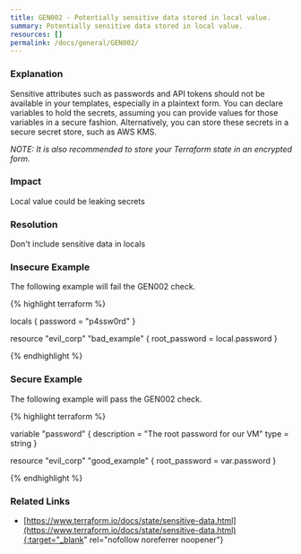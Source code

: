 ```yaml
---
title: GEN002 - Potentially sensitive data stored in local value.
summary: Potentially sensitive data stored in local value. 
resources: [] 
permalink: /docs/general/GEN002/
---
```

### Explanation


Sensitive attributes such as passwords and API tokens should not be available in your templates, especially in a plaintext form. You can declare variables to hold the secrets, assuming you can provide values for those variables in a secure fashion. Alternatively, you can store these secrets in a secure secret store, such as AWS KMS.

*NOTE: It is also recommended to store your Terraform state in an encrypted form.*


### Impact
Local value could be leaking secrets

### Resolution
Don't include sensitive data in locals



### Insecure Example

The following example will fail the GEN002 check.

{% highlight terraform %}

locals {
  password = "p4ssw0rd"
}

resource "evil_corp" "bad_example" {
	root_password = local.password
}

{% endhighlight %}



### Secure Example

The following example will pass the GEN002 check.

{% highlight terraform %}

variable "password" {
  description = "The root password for our VM"
  type        = string
}

resource "evil_corp" "good_example" {
	root_password = var.password
}

{% endhighlight %}



### Related Links


- [https://www.terraform.io/docs/state/sensitive-data.html](https://www.terraform.io/docs/state/sensitive-data.html){:target="_blank" rel="nofollow noreferrer noopener"}


